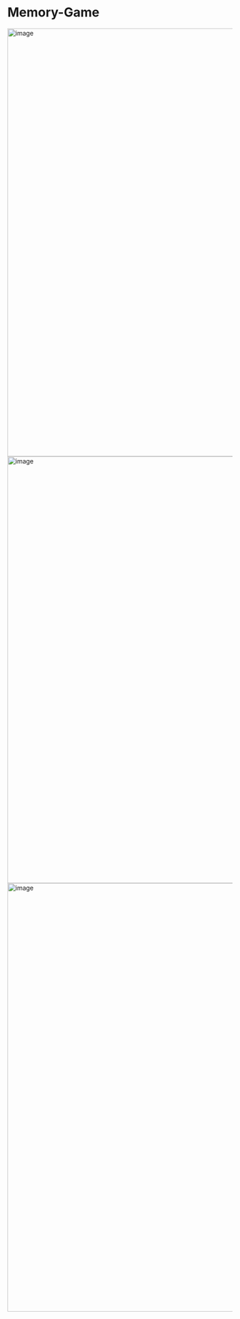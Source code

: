 # Memory-Game
<img width="959" alt="image" src="https://github.com/kritikataank/Memory-Game/assets/79200249/ee14eb5c-68b6-4939-ac36-0ab3d5998a0d">
<img width="956" alt="image" src="https://github.com/kritikataank/Memory-Game/assets/79200249/0a58173a-dc1a-4c6e-87a8-2453d841fc2b">
<img width="960" alt="image" src="https://github.com/kritikataank/Memory-Game/assets/79200249/305806a8-b9e2-4293-a964-c7ba7c800d6e">
